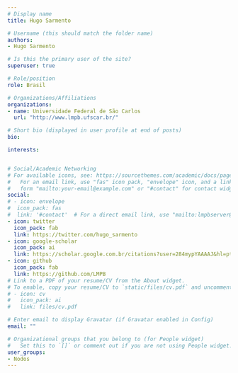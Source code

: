 ```yaml
---
# Display name
title: Hugo Sarmento

# Username (this should match the folder name)
authors:
- Hugo Sarmento

# Is this the primary user of the site?
superuser: true

# Role/position
role: Brasil

# Organizations/Affiliations
organizations:
- name: Universidade Federal de São Carlos
  url: "http://www.lmpb.ufscar.br/"

# Short bio (displayed in user profile at end of posts)
bio:

interests:


# Social/Academic Networking
# For available icons, see: https://sourcethemes.com/academic/docs/page-builder/#icons
#   For an email link, use "fas" icon pack, "envelope" icon, and a link in the
#   form "mailto:your-email@example.com" or "#contact" for contact widget.
social:
# - icon: envelope
#  icon_pack: fas
#  link: '#contact'  # For a direct email link, use "mailto:lmpbserver@gmail.com".
- icon: twitter
  icon_pack: fab
  link: https://twitter.com/hugo_sarmento
- icon: google-scholar
  icon_pack: ai
  link: https://scholar.google.com.br/citations?user=284mypYAAAAJ&hl=pt-BR&oi=ao
- icon: github
  icon_pack: fab
  link: https://github.com/LMPB
# Link to a PDF of your resume/CV from the About widget.
# To enable, copy your resume/CV to `static/files/cv.pdf` and uncomment the lines below.
# - icon: cv
#   icon_pack: ai
#   link: files/cv.pdf

# Enter email to display Gravatar (if Gravatar enabled in Config)
email: ""

# Organizational groups that you belong to (for People widget)
#   Set this to `[]` or comment out if you are not using People widget.
user_groups:
- Nodos
---
```

